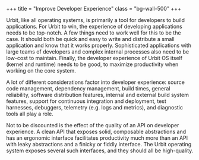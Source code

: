 +++
title = "Improve Developer Experience"
class = "bg-wall-500"
+++

Urbit, like all operating systems, is primarily a tool for developers to build applications.  For Urbit to win, the experience of developing applications needs to be top-notch.  A few things need to work well for this to be the case.  It should both be quick and easy to write and distribute a small application and know that it works properly.  Sophisticated applications with large teams of developers and complex internal processes also need to be low-cost to maintain.  Finally, the developer experience of Urbit OS itself (kernel and runtime) needs to be good, to maximize productivity when working on the core system.

A lot of different considerations factor into developer experience: source code management, dependency management, build times, general reliability, software distribution features, internal and external build system features, support for continuous integration and deployment, test harnesses, debuggers, telemetry (e.g. logs and metrics), and diagnostic tools all play a role.

Not to be discounted is the effect of the quality of an API on developer experience.  A clean API that exposes solid, composable abstractions and has an ergonomic interface facilitates productivity much more than an API with leaky abstractions and a finicky or fiddly interface.  The Urbit operating system exposes several such interfaces, and they should all be high-quality.